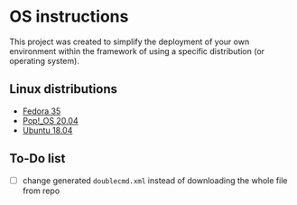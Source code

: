 # OS instructions

This project was created to simplify the deployment of your own environment within the framework of using a specific distribution (or operating system).

## Linux distributions

* [Fedora 35](Linux/fedora35)
* [Pop!_OS 20.04](Linux/pop_os2004)
* [Ubuntu 18.04](Linux/ubuntu1804)

## To-Do list

- [ ] change generated `doublecmd.xml` instead of downloading the whole file from repo
